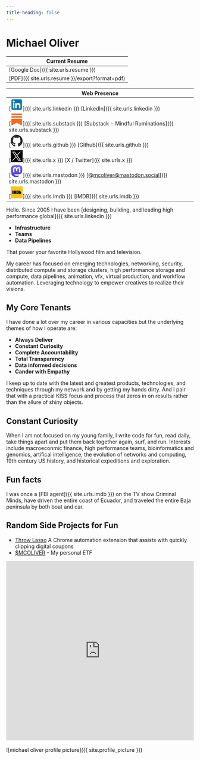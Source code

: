 ```yaml
---
title-heading: false
---
```

# Michael Oliver 

| Current Resume |
| ---------- |
|[Google Doc]({{ site.urls.resume }})|
|[PDF]({{ site.urls.resume }}/export?format=pdf)|

| Web Presence |
| ---------- |
| [![LinkedIn](assets/images/linkedin.png)]({{ site.urls.linkedin }}) [LinkedIn]({{ site.urls.linkedin }}) |
| [![Substack - Mindful Ruminations](assets/images/substack.png)]({{ site.urls.substack }}) [Substack - Mindful Ruminations]({{ site.urls.substack }})|
| [![Github](assets/images/github.png)]({{ site.urls.github }}) [Github]({{ site.urls.github }})|
| [![X / Twitter](assets/images/x.png)]({{ site.urls.x }}) [X / Twitter]({{ site.urls.x }})|
| [![@mcoliver@mastodon.social](assets/images/mastodon.png)]({{ site.urls.mastodon }}) [@mcoliver@mastodon.social]({{ site.urls.mastodon }})|
| [![IMDB](assets/images/imdb.png)]({{ site.urls.imdb }}) [IMDB]({{ site.urls.imdb }})|

Hello. Since 2005 I have been [designing, building, and leading high performance global]({{ site.urls.linkedin }})
- **Infrastructure**
- **Teams**
- **Data Pipelines**

That power your favorite Hollywood film and television.

My career has focused on emerging technologies, networking, security, distributed compute and storage clusters, high performance storage and compute, data pipelines, animation, vfx, virtual production, and workflow automation.  Leveraging technology to empower creatives to realize their visions.

## My Core Tenants
I have done a lot over my career in various capacities but the underlying themes of how I operate are:
- **Always Deliver**
- **Constant Curiosity**
- **Complete Accountability**
- **Total Transparency**
- **Data informed decisions**
- **Candor with Empathy**

I keep up to date with the latest and greatest products, technologies, and techniques through my network and by getting my hands dirty.  And I pair that with a practical KISS focus and process that zeros in on results rather than the allure of shiny objects.

## Constant Curiosity
When I am not focused on my young family, I write code for fun, read daily, take things apart and put them back together again, surf, and run. Interests include macroeconmic finance, high performance teams, bioinformatics and genomics, artifical intelligence, the evolution of networks and computing, 19th century US history, and historical expeditions and exploration.

## Fun facts
I was once a [FBI agent]({{ site.urls.imdb }}) on the TV show Criminal Minds, have driven the entire coast of Ecuador, and traveled the entire Baja peninsula by both boat and car.

## Random Side Projects for Fun
- [Throw Lasso](https://www.throwlasso.com) A Chrome automation extension that assists with quickly clipping digital coupons
- [$MCOLIVER](https://www.gothematic.com/index/mcoliver) - My personal ETF
<iframe width="100%" height="480" src="https://www.gothematic.com/embed/index/percent-graph/mcoliver" frameborder="0"></iframe>

![michael oliver profile picture]({{ site.profile_picture }})
